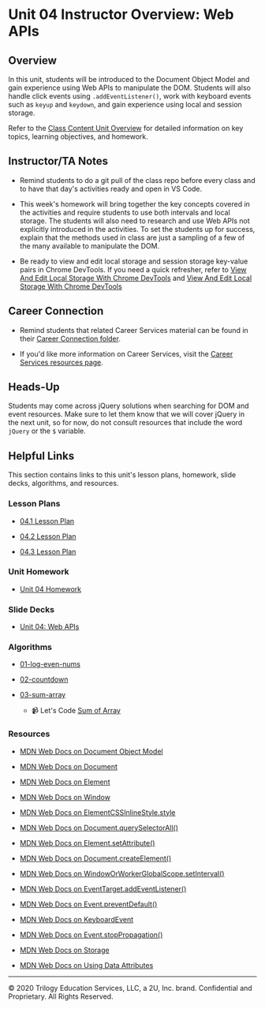 # Unit 04 Instructor Overview: Web APIs 

## Overview

In this unit, students will be introduced to the Document Object Model and gain experience using Web APIs to manipulate the DOM. Students will also handle click events using `.addEventListener()`, work with keyboard events such as `keyup` and `keydown`, and gain experience using local and session storage.

Refer to the [Class Content Unit Overview](../../../01-Class-Content/04-Web-APIs/README.md) for detailed information on key topics, learning objectives, and homework.

## Instructor/TA Notes

* Remind students to do a git pull of the class repo before every class and to have that day's activities ready and open in VS Code.

* This week's homework will bring together the key concepts covered in the activities and require students to use both intervals and local storage. The students will also need to research and use Web APIs not explicitly introduced in the activities. To set the students up for success, explain that the methods used in class are just a sampling of a few of the many available to manipulate the DOM.

* Be ready to view and edit local storage and session storage key-value pairs in Chrome DevTools. If you need a quick refresher, refer to [View And Edit Local Storage With Chrome DevTools](https://developers.google.com/web/tools/chrome-devtools/storage/localstorage) and [View And Edit Local Storage With Chrome DevTools](https://developers.google.com/web/tools/chrome-devtools/storage/sessionstorage)

## Career Connection

* Remind students that related Career Services material can be found in their [Career Connection folder](../../../01-Class-Content/04-Web-APIs/04-Career-Connection/README.md).

* If you'd like more information on Career Services, visit the [Career Services resources page](http://bit.ly/CodingCS).

## Heads-Up

Students may come across jQuery solutions when searching for DOM and event resources. Make sure to let them know that we will cover jQuery in the next unit, so for now, do not consult resources that include the word `jQuery` or the `$` variable.

## Helpful Links

This section contains links to this unit's lesson plans, homework, slide decks, algorithms, and resources.

### Lesson Plans

  * [04.1 Lesson Plan](01-Day_Intro-Web-APIs/04.1-LESSON-PLAN.md)

  * [04.2 Lesson Plan](02-Day_JS-Events/04.2-LESSON-PLAN.md)
  
  * [04.3 Lesson Plan](03-Day_Client-Side-Storage/04.3-LESSON-PLAN.md)

### Unit Homework

  * [Unit 04 Homework](../../../01-Class-Content/04-Web-APIs/02-Homework)

### Slide Decks

  * [Unit 04: Web APIs](https://docs.google.com/presentation/d/1D3DGPpajoRdzTxMterML_jQqcIy_yhoCrUSdpJhYE5Q/edit?usp=sharing)

### Algorithms

  * [01-log-even-nums](../../../01-Class-Content/04-Web-APIs/03-Algorithms/01-log-even-nums)

  * [02-countdown](../../../01-Class-Content/04-Web-APIs/03-Algorithms/02-countdown)

  * [03-sum-array](../../../01-Class-Content/04-Web-APIs/03-Algorithms/03-sum-array)

    * 📹 Let's Code [Sum of Array](https://2u-20.wistia.com/medias/iz6bzizsnj)

### Resources

  * [MDN Web Docs on Document Object Model](https://developer.mozilla.org/en-US/docs/Web/API/Document_Object_Model)

  * [MDN Web Docs on Document](https://developer.mozilla.org/en-US/docs/Web/API/Document)

  * [MDN Web Docs on Element](https://developer.mozilla.org/en-US/docs/Web/API/Element)

  * [MDN Web Docs on Window](https://developer.mozilla.org/en-US/docs/Web/API/Window)

  * [MDN Web Docs on ElementCSSInlineStyle.style ](https://developer.mozilla.org/en-US/docs/Web/API/ElementCSSInlineStyle/style)

  * [MDN Web Docs on Document.querySelectorAll()](https://developer.mozilla.org/en-US/docs/Web/API/Document/querySelectorAll) 

  * [MDN Web Docs on Element.setAttribute()](https://developer.mozilla.org/en-US/docs/Web/API/Element/setAttribute)

  * [MDN Web Docs on Document.createElement()](https://developer.mozilla.org/en-US/docs/Web/API/Node/appendChild)

  * [MDN Web Docs on WindowOrWorkerGlobalScope.setInterval()](https://developer.mozilla.org/en-US/docs/Web/API/WindowOrWorkerGlobalScope/setInterval)

  * [MDN Web Docs on EventTarget.addEventListener()](https://developer.mozilla.org/en-US/docs/Web/API/EventTarget/addEventListener)

  * [MDN Web Docs on Event.preventDefault()](https://developer.mozilla.org/en-US/docs/Web/API/Event/preventDefault)

  * [MDN Web Docs on KeyboardEvent](https://developer.mozilla.org/en-US/docs/Web/API/KeyboardEvent)

  * [MDN Web Docs on Event.stopPropagation()](https://developer.mozilla.org/en-US/docs/Web/API/Event/stopPropagation)

  * [MDN Web Docs on Storage](https://developer.mozilla.org/en-US/docs/Web/API/Storage)

  * [MDN Web Docs on Using Data Attributes](https://developer.mozilla.org/en-US/docs/Learn/HTML/Howto/Use_data_attributes)

---
© 2020 Trilogy Education Services, LLC, a 2U, Inc. brand. Confidential and Proprietary. All Rights Reserved.

